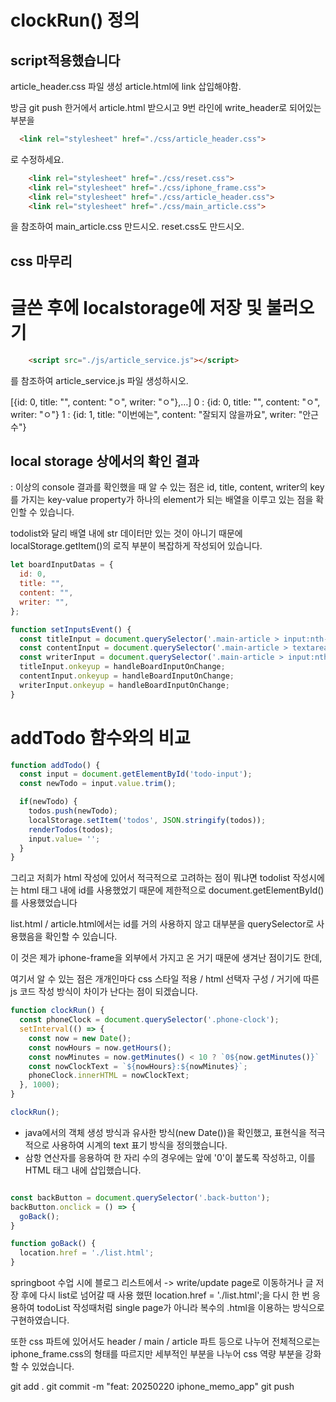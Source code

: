 # clockRun() 정의
## script적용했습니다

article_header.css 파일 생성
article.html에 link 삽입해야함.

방금 git push 한거에서 article.html 받으시고
9번 라인에 write_header로 되어있는 부분을
```html
  <link rel="stylesheet" href="./css/article_header.css">
```
로 수정하세요.
```html
    <link rel="stylesheet" href="./css/reset.css">
    <link rel="stylesheet" href="./css/iphone_frame.css">
    <link rel="stylesheet" href="./css/article_header.css">
    <link rel="stylesheet" href="./css/main_article.css">
```
을 참조하여
main_article.css 만드시오.
reset.css도 만드시오.

## css 마무리

# 글쓴 후에 localstorage에 저장 및 불러오기

```html
    <script src="./js/article_service.js"></script>
```
를 참조하여 article_service.js 파일 생성하시오.

[{id: 0, title: "", content: "ㅇ", writer: "ㅇ"},…]
0
: 
{id: 0, title: "", content: "ㅇ", writer: "ㅇ"}
1
: 
{id: 1, title: "이번에는", content: "잘되지 않을까요", writer: "안근수"}

## local storage 상에서의 확인 결과

: 이상의 console 결과를 확인했을 때 알 수 있는 점은
id, title, content, writer의 key를 가지는 key-value property가 하나의 element가 되는
배열을 이루고 있는 점을 확인할 수 있습니다.

todolist와 달리 배열 내에 str 데이터만 있는 것이 아니기 때문에
localStorage.getItem()의 로직 부분이 복잡하게 작성되어 있습니다.

```js
let boardInputDatas = {
  id: 0,
  title: "",
  content: "",
  writer: "",
};

function setInputsEvent() {
  const titleInput = document.querySelector('.main-article > input:nth-of-type(1)');
  const contentInput = document.querySelector('.main-article > textarea');
  const writerInput = document.querySelector('.main-article > input:nth-of-type(2)');
  titleInput.onkeyup = handleBoardInputOnChange;
  contentInput.onkeyup = handleBoardInputOnChange;
  writerInput.onkeyup = handleBoardInputOnChange;
}
```
# addTodo 함수와의 비교
```js
function addTodo() {
  const input = document.getElementById('todo-input');
  const newTodo = input.value.trim();

  if(newTodo) {  
    todos.push(newTodo);
    localStorage.setItem('todos', JSON.stringify(todos));
    renderTodos(todos);
    input.value= '';
  }
}
```
그리고 저희가 html 작성에 있어서 적극적으로 고려하는 점이 뭐냐면
todolist 작성시에는 html 태그 내에 id를 사용했었기 때문에 제한적으로
document.getElementById()를 사용했었습니다

list.html / article.html에서는 id를 거의 사용하지 않고 대부분을
querySelector로 사용했음을 확인할 수 있습니다.

이 것은 제가 iphone-frame을 외부에서 가지고 온 거기 때문에 생겨난 점이기도 한데,

여기서 알 수 있는 점은
개개인마다 css 스타일 적용 / html 선택자 구성 / 거기에 따른 js 코드 작성 방식이 차이가 난다는 점이 되겠습니다.

```js
function clockRun() {
  const phoneClock = document.querySelector('.phone-clock');
  setInterval(() => {
    const now = new Date();
    const nowHours = now.getHours();
    const nowMinutes = now.getMinutes() < 10 ? `0${now.getMinutes()}` : now.getMinutes();
    const nowClockText = `${nowHours}:${nowMinutes}`;
    phoneClock.innerHTML = nowClockText;    
  }, 1000);
}

clockRun();
```

- java에서의 객체 생성 방식과 유사한 방식(new Date())을 확인했고,
표현식을 적극적으로 사용하여 시계의 text 표기 방식을 정의했습니다.
- 삼항 연산자를 응용하여 한 자리 수의 경우에는 앞에 '0'이 붙도록 작성하고, 이를 HTML 태그 내에 삽입했습니다.

```js

const backButton = document.querySelector('.back-button');
backButton.onclick = () => {
  goBack();
}

function goBack() {
  location.href = './list.html';
}

```

springboot 수업 시에 블로그 리스트에서 -> write/update page로 이동하거나 
글 저장 후에 다시 list로 넘어갈 때 사용 했떤
location.href = './list.html';을 다시 한 번 응용하여
todoList 작성때처럼 single page가 아니라 복수의 .html을 이용하는 방식으로 구현하였습니다.

또한 css 파트에 있어서도
header / main / article 파트 등으로 나누어
전체적으로는 iphone_frame.css의 형태를 따르지만
세부적인 부분을 나누어 css 역량 부분을 강화할 수 있었습니다.

git add .
git commit -m "feat: 20250220 iphone_memo_app"
git push
